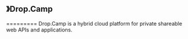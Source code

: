 ## 》Drop.Camp
=========
Drop.Camp is a hybrid cloud platform for private shareable web APIs and applications.
